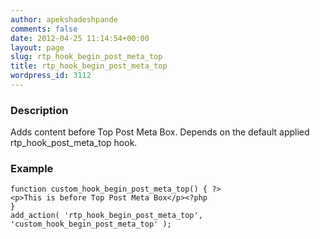 ```yaml
---
author: apekshadeshpande
comments: false
date: 2012-04-25 11:14:54+00:00
layout: page
slug: rtp_hook_begin_post_meta_top
title: rtp_hook_begin_post_meta_top
wordpress_id: 3112
---
```


### Description


Adds content before Top Post Meta Box. Depends on the default applied rtp_hook_post_meta_top hook.


### Example



    
    function custom_hook_begin_post_meta_top() { ?>
    <p>This is before Top Post Meta Box</p><?php
    }
    add_action( 'rtp_hook_begin_post_meta_top', 'custom_hook_begin_post_meta_top' );
